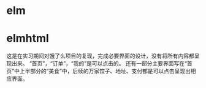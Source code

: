 # elm
# elmhtml
这是在实习期间对饿了么项目的复现，完成必要界面的设计，没有将所有内容都呈现出来。
“首页”，“订单”，“我的”是可以点击的。
还有一部分主要界面写在“首页”中上半部分的“美食”中，后续的万家饺子、地址、支付都是可以点击呈现出相应界面。
